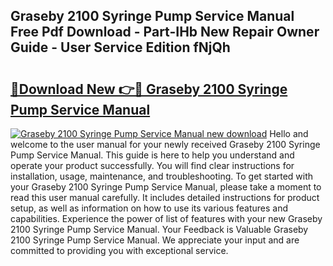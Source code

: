 ## Graseby 2100 Syringe Pump Service Manual Free Pdf Download - Part-IHb New Repair Owner Guide - User Service Edition fNjQh

# <h2><a href="http://cf22399.oget.top/?id=Graseby+2100+Syringe+Pump+Service+Manual">🔗Download New 👉🔴 Graseby 2100 Syringe Pump Service Manual</a></h2>

[![Graseby 2100 Syringe Pump Service Manual new download](https://i.imgur.com/5g1atiW.png)](http://cf22399.oget.top/?id=Graseby+2100+Syringe+Pump+Service+Manual)
Hello and welcome to the user manual for your newly received Graseby 2100 Syringe Pump Service Manual. This guide is here to help you understand and operate your product successfully. You will find clear instructions for installation, usage, maintenance, and troubleshooting. To get started with your Graseby 2100 Syringe Pump Service Manual, please take a moment to read this user manual carefully. It includes detailed instructions for product setup, as well as information on how to use its various features and capabilities. Experience the power of list of features with your new Graseby 2100 Syringe Pump Service Manual. Your Feedback is Valuable Graseby 2100 Syringe Pump Service Manual. We appreciate your input and are committed to providing you with exceptional service.

